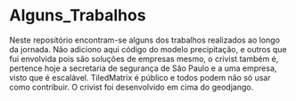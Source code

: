 # Alguns_Trabalhos
Neste repositório encontram-se alguns dos trabalhos realizados ao longo da jornada. 
Não adiciono aqui código do modelo precipitação, e outros que fui envolvida pois são soluções de empresas mesmo,
o crivist também é, pertence hoje a secretaria de segurança de São Paulo e a uma empresa, visto que é escalável.
TiledMatrix é público e todos podem não só usar como contribuir. O crivist foi desenvolvido em cima do geodjango.
